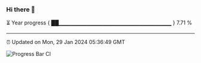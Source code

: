 ### Hi there 👋

⏳ Year progress { ██▁▁▁▁▁▁▁▁▁▁▁▁▁▁▁▁▁▁▁▁▁▁▁▁▁▁▁▁ } 7.71 %

---

⏰ Updated on Mon, 29 Jan 2024 05:36:49 GMT

![Progress Bar CI](https://github.com/IshwaranRudhara/GIT-ACTION/workflows/Progress%20Bar%20CI/badge.svg)
